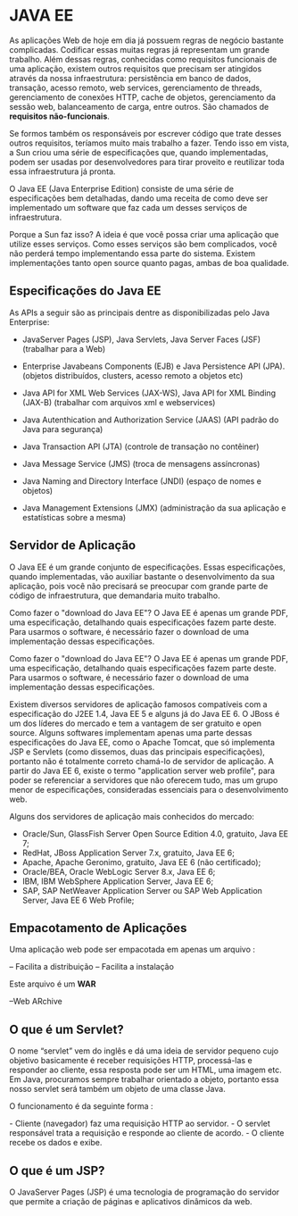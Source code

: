 
      
 <h1>JAVA EE </h1>

<p>As aplicações Web de hoje em dia já possuem regras de negócio bastante complicadas. Codificar essas muitas regras já representam um grande trabalho. Além dessas regras, 
conhecidas como requisitos funcionais de uma aplicação, existem outros requisitos que precisam ser atingidos através da nossa infraestrutura: persistência em banco de dados, 
transação, acesso remoto, web services, gerenciamento de threads, gerenciamento de conexões HTTP, cache de objetos, gerenciamento da sessão web, balanceamento de carga, 
entre outros. São chamados de <strong>requisitos não-funcionais</strong>.</p>
<p>Se formos também os responsáveis por escrever código que trate desses outros requisitos, teríamos muito mais trabalho a fazer. Tendo isso em vista, a Sun criou uma série
de especificações que, quando implementadas, podem ser usadas por desenvolvedores para tirar proveito e reutilizar toda essa infraestrutura já pronta.<p>
<p>O Java EE (Java Enterprise Edition) consiste de uma série de especificações bem detalhadas, dando uma receita de como deve ser implementado um software
que faz cada um desses serviços de infraestrutura.</p>
<p>Porque a Sun faz isso? A ideia é que você possa criar uma aplicação que utilize esses serviços. Como esses serviços são bem complicados, você não perderá
tempo implementando essa parte do sistema. Existem implementações tanto open source quanto pagas, ambas de boa qualidade.</p>

<h2>Especificações do Java EE</h2>
<p>As APIs a seguir são as principais dentre as disponibilizadas pelo Java Enterprise: </p>

- JavaServer Pages (JSP), Java Servlets, Java Server Faces (JSF) (trabalhar para a Web)

- Enterprise Javabeans Components (EJB) e Java Persistence API (JPA). (objetos distribuídos, clusters, acesso remoto a objetos etc)

- Java API for XML Web Services (JAX-WS), Java API for XML Binding (JAX-B) (trabalhar com arquivos xml e webservices)

- Java Autenthication and Authorization Service (JAAS) (API padrão do Java para segurança)

- Java Transaction API (JTA) (controle de transação no contêiner)

- Java Message Service (JMS) (troca de mensagens assíncronas)

- Java Naming and Directory Interface (JNDI) (espaço de nomes e objetos)

- Java Management Extensions (JMX) (administração da sua aplicação e estatísticas sobre a mesma)

<h2>Servidor de Aplicação</h2>
<p>O Java EE é um grande conjunto de especificações. Essas especificações, quando implementadas, vão auxiliar bastante o desenvolvimento da sua aplicação, 
pois você não precisará se preocupar com grande parte de código de infraestrutura, que demandaria muito trabalho.</p>
<p>Como fazer o "download do Java EE"? O Java EE é apenas um grande PDF, uma especificação, detalhando quais especificações fazem parte deste. 
Para usarmos o software, é necessário fazer o download de uma implementação dessas especificações.</p>
<p>Como fazer o "download do Java EE"? O Java EE é apenas um grande PDF, uma especificação, detalhando quais especificações fazem parte deste. 
Para usarmos o software, é necessário fazer o download de uma implementação dessas especificações.</p>
<p>Existem diversos servidores de aplicação famosos compatíveis com a especificação do J2EE 1.4, Java EE 5 e alguns já do Java EE 6. O JBoss é um dos líderes
do mercado e tem a vantagem de ser gratuito e open source. Alguns softwares implementam apenas uma parte dessas especificações do Java EE, como o Apache Tomcat,
que só implementa JSP e Servlets (como dissemos, duas das principais especificações), portanto não é totalmente correto chamá-lo de servidor de aplicação.
A partir do Java EE 6, existe o termo "application server web profile", para poder se referenciar a servidores que não oferecem tudo, mas um grupo menor de 
especificações, consideradas essenciais para o desenvolvimento web.</p>
<p>Alguns dos servidores de aplicação mais conhecidos do mercado: </p>

- Oracle/Sun, GlassFish Server Open Source Edition 4.0, gratuito, Java EE 7;
- RedHat, JBoss Application Server 7.x, gratuito, Java EE 6;
- Apache, Apache Geronimo, gratuito, Java EE 6 (não certificado);
- Oracle/BEA, Oracle WebLogic Server 8.x, Java EE 6;
- IBM, IBM WebSphere Application Server, Java EE 6;
- SAP, SAP NetWeaver Application Server ou SAP Web Application Server, Java EE 6 Web Profile;

<h2>Empacotamento de Aplicações</h2>
<p>Uma aplicação web pode ser empacotada
em apenas um arquivo : <p>
– Facilita a distribuição
– Facilita a instalação
<p>Este arquivo é um <strong>WAR</strong></p>
–Web ARchive

<h2>O que é um Servlet?</h2>
<p>O nome “servlet” vem do inglês e dá uma ideia de servidor pequeno cujo objetivo basicamente é receber requisições HTTP, processá-las e responder ao cliente, essa resposta pode ser um HTML, uma imagem etc. Em Java, procuramos sempre trabalhar orientado a objeto, portanto essa nosso servlet será também um objeto de uma classe Java.</p>
<p>O funcionamento é da seguinte forma : </p>
- Cliente (navegador) faz uma requisição HTTP ao servidor.
- O servlet responsável trata a requisição e responde ao cliente de acordo.
- O cliente recebe os dados e exibe.

<h2> O que é um JSP?</h2>
<p>O JavaServer Pages (JSP) é uma tecnologia de programação do servidor que permite a criação de páginas e aplicativos dinâmicos da web.</p>
